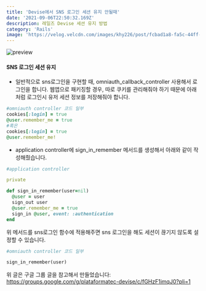 ```yaml
---
title: 'Devise에서 SNS 로그인 세션 유지 안될때'
date: '2021-09-06T22:50:32.169Z'
description: 레일즈 Devise 세션 유지 방법
category: 'Rails'
image: 'https://velog.velcdn.com/images/khy226/post/fcbad1a8-fa5c-44ff-97a0-5048911cf0ca/68747470733a2f2f7261772e6769746875622e636f6d2f6865617274636f6d626f2f6465766973652f6d61737465722f6465766973652e706e67.png'
---
```


![preview](https://velog.velcdn.com/images/khy226/post/fcbad1a8-fa5c-44ff-97a0-5048911cf0ca/68747470733a2f2f7261772e6769746875622e636f6d2f6865617274636f6d626f2f6465766973652f6d61737465722f6465766973652e706e67.png)

#### SNS 로그인 세션 유지

- 일반적으로 sns로그인을 구현할 때, omniauth_callback_controller 사용해서 로그인을 합니다. 웹앱으로 패키징할 경우, 따로 쿠키를 관리해줘야 하기 때문에 아래처럼 로그인시 유저 세션 정보를 저장해줘야 합니다.

```ruby
#omniauth controller 코드 일부
cookies[:login] = true
@user.remember_me = true
#혹은
cookies[:login] = true
@user.remember_me!
```

- application controller에 sign_in_remember 메서드를 생성해서 아래와 같이 작성해줬습니다.

```ruby
#application controller

private

def sign_in_remember(user=nil)
  @user = user
  sign_out user
  @user.remember_me = true
  sign_in @user, event: :authentication
end
```

위 메서드를 sns로그인 함수에 적용해주면 sns 로그인을 해도 세션이 끊기지 않도록 설정할 수 있습니다.

```ruby
#omniauth controller 코드 일부

sign_in_remember(user)
```

위 글은 구글 그룹 글을 참고해서 만들었습니다: https://groups.google.com/g/plataformatec-devise/c/fGHzF1imqJ0?pli=1
